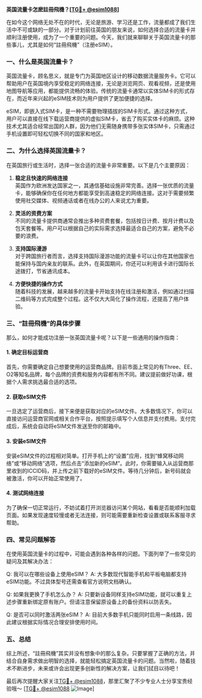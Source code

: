 **英国流量卡怎麽註冊飛機？[[TG💪+ @esim1088](https://t.me/s/esim1088)]**

在如今这个网络无处不在的时代，无论是旅游、学习还是工作，流量都成了我们生活中不可或缺的一部分。对于计划前往英国的朋友来说，如何选择合适的流量卡并顺利注册使用，成为了一个重要的问题。今天，我们就来聊聊关于英国流量卡的那些事儿，尤其是如何“註冊飛機”（注册eSIM）。

### 一、什么是英国流量卡？

英国流量卡，顾名思义，就是专门为英国地区设计的移动数据流量服务卡。它可以帮助用户在英国境内享受稳定的网络连接，无论是浏览网页、观看视频，还是使用地图导航等应用，都能提供流畅的体验。传统的流量卡通常以实体SIM卡的形式存在，而近年来兴起的eSIM技术则为用户提供了更加便捷的选择。

eSIM，即嵌入式SIM卡，是一种不需要物理插拔的SIM卡形式。通过这种方式，用户可以直接在线下载运营商提供的虚拟SIM卡，省去了购买实体卡的麻烦。这种技术尤其适合经常出国的人群，因为他们无需随身携带多张实体SIM卡，只需通过手机设置即可轻松切换不同的国家和地区。

### 二、为什么选择英国流量卡？

在英国旅行或生活时，选择一张合适的流量卡非常重要。以下是几个主要原因：

1. **稳定且快速的网络连接**  
   英国作为欧洲发达国家之一，其通信基础设施非常完善。选择一张优质的流量卡，能够确保你在任何地方都能享受到高速稳定的网络连接。这对于需要频繁使用社交媒体、视频通话或者在线办公的人来说尤为重要。

2. **灵活的资费方案**  
   不同的流量卡提供商通常会推出多种资费套餐，包括按日计费、按月计费以及包天套餐等。用户可以根据自己的实际需求选择最适合自己的方案，避免不必要的浪费。

3. **支持国际漫游**  
   对于跨国旅行者而言，选择支持国际漫游功能的流量卡可以让你在其他国家也能保持与国内亲友的联系。此外，在英国期间，你还可以利用该卡进行国际长途拨打，节省通讯成本。

4. **方便快捷的操作方式**  
   随着科技的发展，越来越多的流量卡开始支持在线注册和激活，例如通过扫描二维码等方式完成整个过程。这不仅大大简化了操作流程，还提高了用户体验。

### 三、“註冊飛機”的具体步骤

那么，如何才能成功注册一张英国流量卡呢？以下是一些通用的操作指南：

#### 1. 确定目标运营商
首先，你需要确定自己想要使用的运营商品牌。目前市面上常见的有Three、EE、O2等知名品牌，每个品牌的资费和服务内容都有所不同。建议提前做好功课，根据个人需求挑选最合适的选项。

#### 2. 获取eSIM文件
一旦选定了运营商后，接下来便是获取对应的eSIM文件。大多数情况下，你可以直接访问运营商官网或相关合作平台，按照提示填写个人信息并支付费用。支付完成后，系统会自动将eSIM文件发送至你的邮箱中。

#### 3. 安装eSIM文件
安装eSIM文件的过程相对简单。打开手机上的“设置”应用，找到“蜂窝移动网络”或“移动网络”选项，然后点击“添加新的eSIM”。此时，你需要输入从运营商那里收到的ICCID码，并上传之前下载好的eSIM文件。等待几分钟后，新号码就会被激活，你可以开始正常使用了。

#### 4. 测试网络连接
为了确保一切正常运行，不妨试着打开浏览器访问某个网站，看看是否能顺利加载页面。如果发现速度较慢或者无法连接，则可能需要重新检查设置或联系客服寻求帮助。

### 四、常见问题解答

在使用英国流量卡的过程中，可能会遇到各种各样的问题。下面列举了一些常见的疑问及其解决办法：

Q: 我可以在哪些设备上使用eSIM？
A: 大多数现代智能手机和平板电脑都支持eSIM功能。不过具体型号还需查看官方说明文档确认。

Q: 如果我更换了手机怎么办？
A: 只要新设备同样支持eSIM功能，就可以重复上述步骤重新绑定原有账户。但请注意保留原设备上的备份资料以防丢失。

Q: 是否可以同时激活两张eSIM？
A: 目前大多数手机只能同时启用一条线路，因此建议根据实际情况合理安排使用时间。

### 五、总结

综上所述，“註冊飛機”其实并没有想象中的那么复杂。只要掌握了正确的方法，并结合自身需求做出明智的选择，就能轻松搞定英国流量卡的问题。当然啦，随着技术不断进步，未来或许会出现更多创新性的解决方案，让我们拭目以待吧！

最后再次提醒大家关注[TG💪+ @esim1088](https://t.me/s/esim1088)，那里汇聚了不少专业人士分享宝贵经验哦～ [[TG💪+ @esim1088](https://t.me/s/esim1088) ![Image](https://i.postimg.cc/4NQfJmqS/Snipaste-2025-05-13-00-14-12.png)]